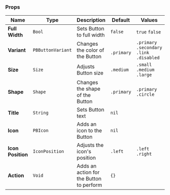 ### Props
| Name | Type | Description | Default | Values |
| --- | ----------- | --------- | --------- | --------- |
| **Full Width** | `Bool` | Sets Button to full width | `false` | `true` `false` |
| **Variant** | `PBButtonVariant` | Changes the color of the Button | ` .primary` | `.primary` `.secondary` `.link` `.disabled` |
| **Size** | `Size` | Adjusts Button size | `.medium` | `.small` `.medium` `.large` |
| **Shape** | `Shape` | Changes the shape of the Button  | `.primary` | `.primary` `.circle` |
| **Title** | `String` | Sets Button text | `nil` |  |
| **Icon** | `PBIcon` | Adds an icon to the Button | `nil` |  |
| **Icon Position** | `IconPosition` | Adjusts the icon's position | `.left` | `.left` `.right` |
| **Action** | `Void` | Adds an action for the Button to perform | `{}` |  |
